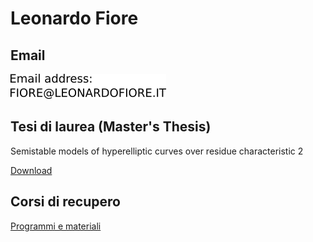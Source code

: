 # Leonardo Fiore
## Email
![](email.png)


## Tesi di laurea (Master's Thesis)

Semistable models of hyperelliptic curves over residue characteristic 2

[Download](Tesi.pdf)

## Corsi di recupero
[Programmi e materiali](https://github.com/fiorellino/corsi-recupero)

